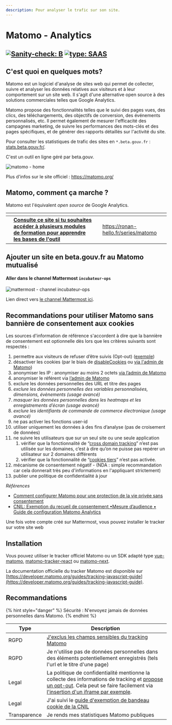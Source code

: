 ```yaml
---
description: Pour analyser le trafic sur son site.
---
```


# Matomo - Analytics

## [![Sanity-check: B](https://camo.githubusercontent.com/8fac053d2be7851f30ce264d562be328c250301dec3e3ed1f3655103b63e7463/68747470733a2f2f696d672e736869656c64732e696f2f62616467652f73616e6974795f636865636b2d422d6c69676874626c7565)](https://sanity-check.numericite.eu/posts/3034a20a-dafd-4349-98da-14e5344fb13d) [![type: SAAS](https://camo.githubusercontent.com/dc800db5f4457563d5a832874f6ee38e0543ad0cb6aa4f0506475cdff095ea46/68747470733a2f2f696d672e736869656c64732e696f2f62616467652f747970652d534141532d626c7565)](https://camo.githubusercontent.com/dc800db5f4457563d5a832874f6ee38e0543ad0cb6aa4f0506475cdff095ea46/68747470733a2f2f696d672e736869656c64732e696f2f62616467652f747970652d534141532d626c7565)

## C'est quoi en quelques mots?

Matomo est un logiciel d'analyse de sites web qui permet de collecter, suivre et analyser les données relatives aux visiteurs et à leur comportement sur un site web. Il s'agit d'une alternative open source à des solutions commerciales telles que Google Analytics.

Matomo propose des fonctionnalités telles que le suivi des pages vues, des clics, des téléchargements, des objectifs de conversion, des événements personnalisés, etc. Il permet également de mesurer l'efficacité des campagnes marketing, de suivre les performances des mots-clés et des pages spécifiques, et de générer des rapports détaillés sur l'activité du site.

Pour consulter les statistiques de trafic des sites en `*.beta.gouv.fr` : [stats.beta.gouv.fr/](https://stats.beta.gouv.fr/index.php?module=MultiSites\&action=index\&idSite=1\&period=day\&date=yesterday).

C'est un outil en ligne géré par beta.gouv.

![matomo - home](../../.gitbook/assets/matomo-home.png)

Plus d'infos sur le site officiel : https://matomo.org/

## Matomo, comment ça marche ?

Matomo est l'équivalent _open source_ de Google Analytics.

<table data-card-size="large" data-view="cards"><thead><tr><th></th><th></th><th></th><th data-hidden data-card-target data-type="content-ref"></th></tr></thead><tbody><tr><td><img src="../../.gitbook/assets/image (26).png" alt="" data-size="original"></td><td><a href="https://ronan-hello.fr/series/matomo"><strong>Consulte ce site si tu souhaites accéder à plusieurs modules de formation pour apprendre les bases de l'outil</strong></a></td><td></td><td><a href="https://ronan-hello.fr/series/matomo">https://ronan-hello.fr/series/matomo</a></td></tr></tbody></table>

## Ajouter un site en beta.gouv.fr au Matomo mutualisé

#### Aller dans le channel Mattermost `incubateur-ops`

![mattermost - channel incubateur-ops](../../.gitbook/assets/mattermost-incubateur-ops.png)

Lien direct vers [le channel Mattermost ici](https://mattermost.incubateur.net/betagouv/channels/incubateur-ops).&#x20;

## Recommandations pour utiliser Matomo sans bannière de consentement aux cookies

Les sources d'information de référence s'accordent à dire que la bannière de consentement est optionnelle dès lors que les critères suivants sont respectés :

1. permettre aux visiteurs de refuser d’être suivis (Opt-out) ([exemple](https://developer.matomo.org/guides/tracking-javascript-guide#optional-creating-a-custom-opt-out-form))
2. désactiver les cookies (par le biais de [disableCookies](https://fr.matomo.org/faq/general/faq\_157/#disable-cookies-for-a-specific-site-when-you-are-using-matomo-on-premise-or-matomo-cloud) ou [via l'admin de Matomo](https://fr.matomo.org/faq/general/faq\_157/#if-you-are-using-matomo-tag-manager))
3. anonymiser les IP : anonymiser au moins 2 octets [via l’admin de Matomo](https://matomo.org/faq/general/configure-privacy-settings-in-matomo/)
4. anonymiser le référent via [l’admin de Matomo](https://fr.matomo.org/faq/how-to/how-do-i-anonymize-the-referrer-information/)
5. exclure les données personnelles des URL et titre des pages
6. _exclure les données personnelles des variables personnalisées, dimensions, évènements (usage avancé)_
7. _masquer les données personnelles dans les heatmaps et les enregistrements d’écran (usage avancé)_
8. _exclure les identifiants de commande de commerce électronique (usage avancé)_
9. ne pas activer les fonctions user-id
10. utiliser uniquement les données à des fins d’analyse (pas de croisement de données)
11. ne suivre les utilisateurs que sur un seul site ou une seule application
    1. vérifier que la fonctionnalité de “[cross domain tracking](https://matomo.org/faq/how-to/faq\_23654/)” n’est pas utilisée sur les domaines, c’est à dire qu’on ne puisse pas repérer un utilisateur sur 2 domaines différents
    2. vérifier que la fonctionnalité de “[cookies tiers](https://matomo.org/faq/how-to/faq\_118/)” n’est pas activée.
12. mécanisme de consentement négatif - (NDA : simple recommandation car cela donnerait très peu d'informations en l'appliquant strictement)
13. publier une politique de confidentialité à jour

_Références_

* [Comment configurer Matomo pour une protection de la vie privée sans consentement](https://fr.matomo.org/faq/how-do-i-use-matomo-analytics-without-consent-or-cookie-banner/#comment-configurer-matomo-pour-une-protection-de-la-vie-privee-sans-consentement)
* [CNIL: Exemption du recueil de consentement •Mesure d’audience • Guide de configuration Matomo Analytics](https://www.cnil.fr/sites/cnil/files/atoms/files/matomo\_analytics\_-\_exemption\_-\_guide\_de\_configuration.pdf)

Une fois votre compte créé sur Mattermost, vous pouvez installer le tracker sur votre site web&#x20;

## Installation

Vous pouvez utiliser le tracker officiel Matomo ou un SDK adapté type [vue-matomo](https://www.npmjs.com/package/vue-matomo), [matomo-tracker-react](https://www.npmjs.com/package/@datapunt/matomo-tracker-react) ou [matomo-next](https://www.npmjs.com/package/@socialgouv/matomo-next).

La documentation officielle du tracker Matomo est disponible sur [https://developer.matomo.org/guides/tracking-javascript-guide](https://developer.matomo.org/guides/tracking-javascript-guide).

## Recommandations

{% hint style="danger" %}
Sécurité : N'envoyez jamais de données personnelles dans Matomo.
{% endhint %}

| Type         | Description                                                                                                                                                                                                                                                                                                                                                                                                           |
| ------------ | --------------------------------------------------------------------------------------------------------------------------------------------------------------------------------------------------------------------------------------------------------------------------------------------------------------------------------------------------------------------------------------------------------------------- |
| RGPD         | [J'exclus les champs sensibles du tracking Matomo](https://matomo.org/faq/heatmap-session-recording/faq\_24214/)                                                                                                                                                                                                                                                                                                      |
| RGPD         | Je n'utilise pas de données personnelles dans des éléments potentiellement enregistrés (tels l'url et le titre d'une page)                                                                                                                                                                                                                                                                                            |
| Legal        | La politique de confidentialité mentionne la collecte des informations de tracking et [propose un opt-out](https://fr.matomo.org/faq/general/faq\_20000/). Cela peut se faire facilement via [l'insertion d'un iframe par exemple](https://github.com/SocialGouv/code-du-travail-numerique/blob/68974a92bb034317eaa5b29454040ebe83770b19/packages/code-du-travail-frontend/pages/politique-confidentialite.tsx#L203). |
| Legal        | J'ai suivi le [guide d'exemption de bandeau cookie de la CNIL](https://www.cnil.fr/sites/cnil/files/atoms/files/matomo\_analytics\_-\_exemption\_-\_guide\_de\_configuration.pdf)                                                                                                                                                                                                                                     |
| Transparence | Je rends mes statistiques Matomo publiques                                                                                                                                                                                                                                                                                                                                                                            |
